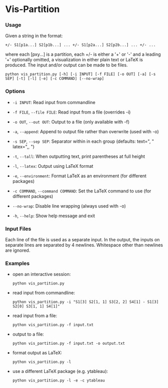 # Vis-Partition

### Usage

Given a string in the format:
```
+/- S1[p1a...] S2[p1b...] ... +/- S1[p2a...] S2[p2b...] ... +/- ...
```
where each [pxy...] is a partition, each +/- is either a '+' or '-' and a leading '+' optionally omitted, a visualization in either plain text or LaTeX is produced. The input and/or output can be made to be files.
```
python vis_partition.py [-h] [-i INPUT] [-f FILE] [-o OUT] [-a] [-s SEP] [-t] [-l] [-e] [-c COMMAND] [--no-wrap]
```

### Options
- `-i INPUT`: Read input from commandline
- `-f FILE`, `--file FILE`: Read input from a file (overrides -i)
- `-o OUT`, `--out OUT`: Output to a file (only available with -f)
- `-a`, `--append`: Append to output file rather than overwrite (used with -o)
- `-s SEP`, `--sep SEP`: Separator within in each group (defaults: text=", " latex=",\, ")
- `-t`, `--tall`: When outputting text, print parentheses at full height
- `-l`, `--latex`: Output using LaTeX format
- `-e`, `--environment`: Format LaTeX as an environment (for different packages)
- `-c COMMAND`, `--command COMMAND`: Set the LaTeX command to use (for different packages)
- `--no-wrap`: Disable line wrapping (always used with -o)

- `-h`, `--help`: Show help message and exit

### Input Files
Each line of the file is used as a separate input. In the output, the inputs on separate lines are separated by 4 newlines. Whitespace other than newlines are ignored.

### Examples

- open an interactive session:
  ```
  python vis_partition.py
  ```

- read input from commandline:
  ```
  python vis_partition.py -i "S1[3] S2[1, 1] S3[2, 2] S4[1] - S1[3] S2[0] S3[1, 1] S4[1]"
  ```

- read input from a file:
  ```
  python vis_partition.py -f input.txt
  ```

- output to a file:
  ```
  python vis_partition.py -f input.txt -o output.txt
  ```

- format output as LaTeX:
  ```
  python vis_partition.py -l
  ```

- use a different LaTeX package (e.g. ytableau):
  ```
  python vis_partition.py -l -e -c ytableau
  ```
